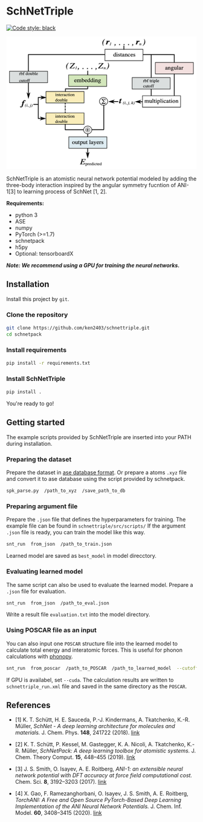 # SchNetTriple

[![Code style: black](https://img.shields.io/badge/code%20style-black-000000.svg)](https://github.com/python/black)

![model](./docs/image/model.png)

SchNetTriple is an atomistic neural network potential modeled by adding the three-body interaction inspired by the angular symmetry fucntion of ANI-1[3] to learning process of SchNet [1, 2].

**Requirements:**

- python 3
- ASE
- numpy
- PyTorch (>=1.7)
- schnetpack
- h5py
- Optional: tensorboardX  

***Note: We recommend using a GPU for training the neural networks.***

## Installation

Install this project by `git`.

### Clone the repository

```bash
git clone https://github.com/ken2403/schnettriple.git
cd schnetpack
```

### Install requirements

```bash
pip install -r requirements.txt
```

### Install SchNetTriple

```bash
pip install .
```

You're ready to go!

## Getting started

The example scripts provided by SchNetTriple are inserted into your PATH during installation.

### Preparing the dataset

Prepare the dataset in [ase database format](https://wiki.fysik.dtu.dk/ase/ase/db/db.html).
Or prepare a atoms `.xyz` file and convert it to ase database using the script provided by schnetpack.

```bash
spk_parse.py  /path_to_xyz  /save_path_to_db
```

### Preparing argument file

Prepare the `.json` file that defines the hyperparameters for training.
The example file can be found in `schnettriple/src/scripts/`
If the argument `.json` file is ready, you can train the model like this way.

```bash
snt_run  from_json  /path_to_train.json
```

Learned model are saved as `best_model` in model direcctory.

### Evaluating learned model

The same script can also be used to evaluate the learned model.
Prepare a `.json` file for evaluation.

```bash
snt_run  from_json  /path_to_eval.json
```

Write a result file `evaluation.txt` into the model directory.

### Using POSCAR file as an input

You can also input one `POSCAR` structure file into the learned model to calculate total energy and interatomic forces.
This is useful for phonon calculations with [phonopy](https://phonopy.github.io/phonopy/).

```bash
snt_run  from_poscar  /path_to_POSCAR  /path_to_learned_model  --cutoff  cutoff_radious  [--cuda]
```

If GPU is availabel, set `--cuda`.
The calculation results are written to `schnettriple_run.xml` file and saved in the same directory as the `POSCAR`.

## References

- [1] K. T. Schütt, H. E. Sauceda, P.-J. Kindermans, A. Tkatchenko, K.-R. Müller, *SchNet - A deep learning architecture for molecules and materials.* J. Chem. Phys. **148**, 241722 (2018). [link](https://aip.scitation.org/doi/10.1063/1.5019779)
  
- [2] K. T. Schütt, P. Kessel, M. Gastegger, K. A. Nicoli, A. Tkatchenko, K.-R. Müller, *SchNetPack: A deep learning toolbox for atomistic systems.* J. Chem. Theory Comput. **15**, 448–455 (2019). [link](https://pubs.acs.org/doi/10.1021/acs.jctc.8b00908)

- [3] J. S. Smith, O. Isayev, A. E. Roitberg, *ANI-1: an extensible neural network potential with DFT accuracy at force field computational cost.* Chem. Sci. **8**, 3192–3203 (2017). [link](https://pubs.rsc.org/en/content/articlelanding/2017/SC/C6SC05720A)

- [4] X. Gao, F. Ramezanghorbani, O. Isayev, J. S. Smith, A. E. Roitberg, *TorchANI: A Free and Open Source PyTorch-Based Deep Learning Implementation of the ANI Neural Network Potentials.* J. Chem. Inf. Model. **60**, 3408–3415 (2020). [link](https://pubs.acs.org/doi/10.1021/acs.jcim.0c00451)
